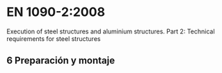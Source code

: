 # EN 1090-2:2008

Execution of steel structures and aluminium structures. Part 2: Technical requirements for steel structures

## 6 Preparación y montaje
